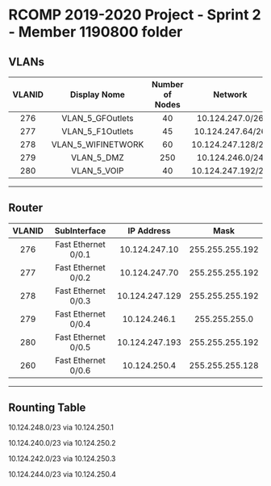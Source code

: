 RCOMP 2019-2020 Project - Sprint 2 - Member 1190800 folder
===========================================

## VLANs

| VLANID | Display Nome | Number of Nodes | Network |
|:----------:|:----------:|:----------:|:----------:|
|276|VLAN_5_GFOutlets| 40 |10.124.247.0/26|
|277|VLAN_5_F1Outlets|45|10.124.247.64/26
|278|VLAN_5_WIFINETWORK|60|10.124.247.128/26
|279|VLAN_5_DMZ|250|10.124.246.0/24
|280|VLAN_5_VOIP|40|10.124.247.192/24

---
## Router
| VLANID | SubInterface | IP Address | Mask |
|:----------:|:----------:|:----------:|:----------:|
|276|Fast Ethernet 0/0.1|10.124.247.10| 255.255.255.192|
|277|Fast Ethernet 0/0.2|10.124.247.70|255.255.255.192|
|278|Fast Ethernet 0/0.3|10.124.247.129|255.255.255.192|
|279|Fast Ethernet 0/0.4|10.124.246.1|255.255.255.0
|280|Fast Ethernet 0/0.5|10.124.247.193|255.255.255.192
|260|Fast Ethernet 0/0.6|10.124.250.4|255.255.255.128

---

## Rounting Table

10.124.248.0/23 via 10.124.250.1	

10.124.240.0/23 via 10.124.250.2

10.124.242.0/23 via 10.124.250.3

10.124.244.0/23 via 10.124.250.4